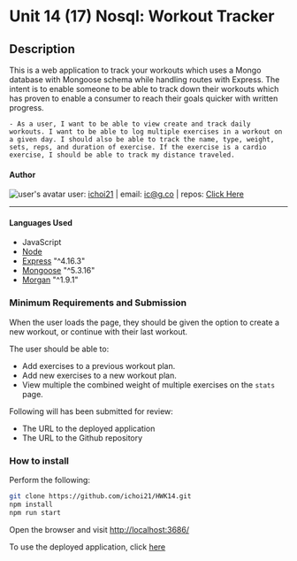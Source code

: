 # Unit 14 (17) Nosql: Workout Tracker

## Description

This is a web application to track your workouts which uses a Mongo database with Mongoose schema while handling routes with Express. The intent is to enable someone to be able to track down their workouts which has proven to enable a consumer to reach their goals quicker with written progress.

```
- As a user, I want to be able to view create and track daily workouts. I want to be able to log multiple exercises in a workout on a given day. I should also be able to track the name, type, weight, sets, reps, and duration of exercise. If the exercise is a cardio exercise, I should be able to track my distance traveled.
```

#### Author

![user's avatar](https://avatars.githubusercontent.com/u/58826890?v=4&s=100)
user: [ichoi21](https://github.com/ichoi21) | email: ic@g.co | repos: [Click Here](https://github.com/ichoi21?tab=repositories)

---

#### Languages Used

- JavaScript
- [Node](https://nodejs.org/en/)
- [Express](https://www.npmjs.com/package/express) "^4.16.3"
- [Mongoose](https://www.npmjs.com/package/mongoose) "^5.3.16"
- [Morgan](https://www.npmjs.com/package/morgan) "^1.9.1"

### Minimum Requirements and Submission

When the user loads the page, they should be given the option to create a new workout, or continue with their last workout.

The user should be able to:

- Add exercises to a previous workout plan.
- Add new exercises to a new workout plan.
- View multiple the combined weight of multiple exercises on the `stats` page.

Following will has been submitted for review:

- The URL to the deployed application
- The URL to the Github repository

### How to install

Perform the following:

```bash
git clone https://github.com/ichoi21/HWK14.git
npm install
npm run start
```

Open the browser and visit [http://localhost:3686/](http://localhost:3686/)

To use the deployed application, click [here](https://ic-fitness.herokuapp.com/)
